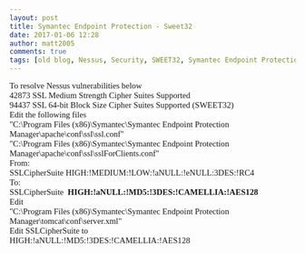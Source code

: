 ```yaml
---
layout: post
title: Symantec Endpoint Protection - Sweet32
date: 2017-01-06 12:28
author: matt2005
comments: true
tags: [old blog, Nessus, Security, SWEET32, Symantec Endpoint Protection]
---
```

<p style="margin:0;font-family:Calibri;font-size:11pt;">To resolve Nessus vulnerabilities below</p>
<p style="margin:0;font-family:Calibri;font-size:11pt;">42873 SSL Medium Strength Cipher Suites Supported</p>
<p style="margin:0;font-family:Calibri;font-size:11pt;">94437 SSL 64-bit Block Size Cipher Suites Supported (SWEET32)</p>
<p style="margin:0;font-family:Calibri;font-size:11pt;"></p>
<p style="margin:0;font-family:Calibri;font-size:11pt;">Edit the following files</p>
<p style="margin:0;font-family:Calibri;font-size:11pt;">"C:\Program Files (x86)\Symantec\Symantec Endpoint Protection Manager\apache\conf\ssl\ssl.conf"</p>
<p style="margin:0;font-family:Calibri;font-size:11pt;">"C:\Program Files (x86)\Symantec\Symantec Endpoint Protection Manager\apache\conf\ssl\sslForClients.conf"</p>
<p style="margin:0;font-family:Calibri;font-size:11pt;"></p>
<p style="margin:0;font-family:Calibri;font-size:11pt;">From:</p>
<p style="margin:0;font-family:Calibri;font-size:11pt;">SSLCipherSuite HIGH:!MEDIUM:!LOW:!aNULL:!eNULL:3DES:!RC4</p>
<p style="margin:0;font-family:Calibri;font-size:11pt;"></p>
<p style="margin:0;font-family:Calibri;font-size:11pt;">To:</p>
<p style="margin:0;font-family:Calibri;font-size:11pt;">SSLCipherSuite  <span style="font-weight:bold;">HIGH:!aNULL:!MD5:!3DES:!CAMELLIA:!AES128</span></p>
<p style="margin:0;font-family:Calibri;font-size:11pt;"></p>
<p style="margin:0;font-family:Calibri;font-size:11pt;"></p>
<p style="margin:0;font-family:Calibri;font-size:11pt;">Edit</p>
<p style="margin:0;font-family:Calibri;font-size:11pt;">"C:\Program Files (x86)\Symantec\Symantec Endpoint Protection Manager\tomcat\conf\server.xml"</p>
<p style="margin:0;font-family:Calibri;font-size:11pt;"></p>
<p style="margin:0;font-family:Calibri;font-size:11pt;">Edit SSLCipherSuite to</p>
<p style="margin:0;font-family:Calibri;font-size:11pt;">HIGH:!aNULL:!MD5:!3DES:!CAMELLIA:!AES128</p>
